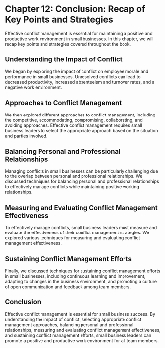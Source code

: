Chapter 12: Conclusion: Recap of Key Points and Strategies
==========================================================

Effective conflict management is essential for maintaining a positive and productive work environment in small businesses. In this chapter, we will recap key points and strategies covered throughout the book.

Understanding the Impact of Conflict
------------------------------------

We began by exploring the impact of conflict on employee morale and performance in small businesses. Unresolved conflicts can lead to decreased productivity, increased absenteeism and turnover rates, and a negative work environment.

Approaches to Conflict Management
---------------------------------

We then explored different approaches to conflict management, including the competitive, accommodating, compromising, collaborating, and avoiding approaches. Effective conflict management requires small business leaders to select the appropriate approach based on the situation and parties involved.

Balancing Personal and Professional Relationships
-------------------------------------------------

Managing conflicts in small businesses can be particularly challenging due to the overlap between personal and professional relationships. We discussed techniques for balancing personal and professional relationships to effectively manage conflicts while maintaining positive working relationships.

Measuring and Evaluating Conflict Management Effectiveness
----------------------------------------------------------

To effectively manage conflicts, small business leaders must measure and evaluate the effectiveness of their conflict management strategies. We explored various techniques for measuring and evaluating conflict management effectiveness.

Sustaining Conflict Management Efforts
--------------------------------------

Finally, we discussed techniques for sustaining conflict management efforts in small businesses, including continuous learning and improvement, adapting to changes in the business environment, and promoting a culture of open communication and feedback among team members.

Conclusion
----------

Effective conflict management is essential for small business success. By understanding the impact of conflict, selecting appropriate conflict management approaches, balancing personal and professional relationships, measuring and evaluating conflict management effectiveness, and sustaining conflict management efforts, small business leaders can promote a positive and productive work environment for all team members.
